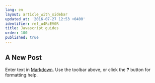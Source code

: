 ```yaml
---
lang: en
layout: article_with_sidebar
updated_at: '2016-07-27 12:53 +0400'
identifier: ref_u4RcEV0R
title: Javascript guides
order: 100
published: true
---
```

## A New Post

Enter text in [Markdown](http://daringfireball.net/projects/markdown/). Use the toolbar above, or click the **?** button for formatting help.
